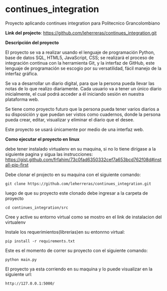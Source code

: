 # continues_integration
Proyecto aplicando continues integration para Politecnico Grancolombiano

**Link del projecto**: https://github.com/leherreras/continues_integration.git

 

**Descripción del proyecto** 

El proyecto se va a realizar usando el lenguaje de programación Python, base de datos SQL, HTML5, JavaScript, CSS; se realizará el proceso de integración continua con la herramienta  Git, y la interfaz de GitHub, este lenguaje de programación se escogio por su versatilidad, fácil manejo de la interfaz gráfica.

Se va a desarrollar un diario digital, para que la persona pueda llevar las notas de lo que realizo diariamente. Cada usuario va a tener un único diario inicialmente, el cual podrá acceder a él iniciando sesión en nuestra plataforma web. 

Se tiene como proyecto futuro que la persona pueda tener varios diarios a su disposición y que puedan ser vistos como cuadernos, donde la persona pueda crear, editar, visualizar y eliminar el diario que el desee. 

Este proyecto se usará únicamente por medio de una interfaz web. 

**Como ejecutar el proyecto en linux**

debe tener instalado virtualenv en su maquina, si no lo tiene dirigase a la siguiente pagina y sigua las instrucciones:
https://gist.github.com/frfahim/73c0fad6350332cef7a653bcd762f08d#install-pip-first

Debe clonar el projecto en su maquina con el siguiente comando:

`git clone https://github.com/leherreras/continues_integration.git`

luego de que su proyecto este clonado debe ingresar a la carpeta de proyecto

`cd continues_integration/src`

Cree y active su entorno virtual como se mostro en el link de instalacion del virtualenv

Instale los requerimientos(librerias)en su entonrno virtual:

`pip install -r requirements.txt`

Este es el momento de correr su proyecto con el siguiente comando:

`python main.py`

El proyecto ya esta corriendo en su maquina y lo puede visualizar en la siguiente url:

`http://127.0.0.1:5000/`
